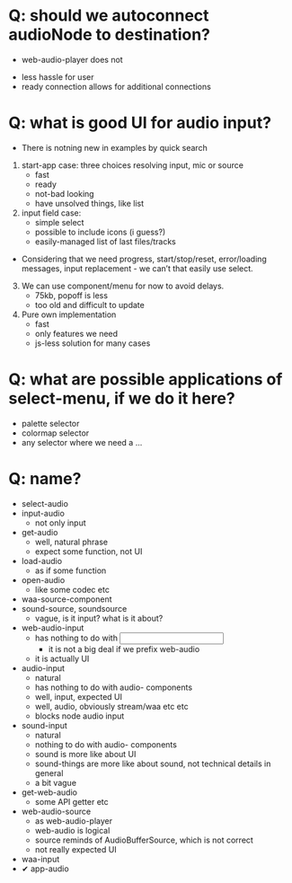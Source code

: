 # Q: should we autoconnect audioNode to destination?
- web-audio-player does not
+ less hassle for user
+ ready connection allows for additional connections

# Q: what is good UI for audio input?
* There is notning new in examples by quick search
1. start-app case: three choices resolving input, mic or source
	+ fast
	+ ready
	+ not-bad looking
	- have unsolved things, like list
2.  input field case:
	+ simple select
	+ possible to include icons (i guess?)
	+ easily-managed list of last files/tracks
* Considering that we need progress, start/stop/reset, error/loading messages, input replacement - we can’t that easily use select.
3. We can use component/menu for now to avoid delays.
	- 75kb, popoff is less
	- too old and difficult to update
4. Pure own implementation
	+ fast
	+ only features we need
	+ js-less solution for many cases

# Q: what are possible applications of select-menu, if we do it here?
* palette selector
* colormap selector
* any selector where we need a ...

# Q: name?
* select-audio
* input-audio
	- not only input
* get-audio
	+ well, natural phrase
	- expect some function, not UI
* load-audio
	- as if some function
* open-audio
	- like some codec etc
* waa-source-component
* sound-source, soundsource
	- vague, is it input? what is it about?
* web-audio-input
	- has nothing to do with <input>
		+ it is not a big deal if we prefix web-audio
	- it is actually UI
* audio-input
	+ natural
	- has nothing to do with audio- components
	+ well, input, expected UI
	+ well, audio, obviously stream/waa etc etc
	- blocks node audio input
* sound-input
	+ natural
	+ nothing to do with audio- components
	+ sound is more like about UI
	+ sound-things are more like about sound, not technical details in general
	- a bit vague
* get-web-audio
	- some API getter etc
* web-audio-source
	+ as web-audio-player
	+ web-audio is logical
	- source reminds of AudioBufferSource, which is not correct
	- not really expected UI
* waa-input
* ✔ app-audio